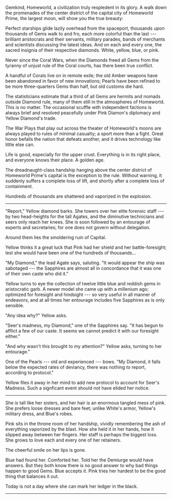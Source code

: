 Gemkind, Homeworld, a civilization truly respledent in its glory.
A walk down the promenades of the center district of the capital city of Homeworld Prime,
the largest moon, will show you the true breauty:

Perfect starships glide lazily overhead from the spaceport, thousands upon
thousands of Gems walk to and fro, each more colorful than the last --- brilliant
aristocrats and their servants, military parades, bands of merchants and scientists discussing
the latest ideas. And on each and every one, the sacred insignia of their respective
diamonds. White, yellow, blue, or pink.

Never since the Coral Wars, when the Diamonds freed all Gems from the tyranny of unjust
rule of the Coral courts, has there been true conflict.

A handful of Corals live on in remote exile; the old Amber weapons have been abandoned in
favor of new innovations; Pearls have been refined to be more three-quarters Gems than half,
but old customs die hard.

The statisticians estimate that a third of all Gems are hermits and nomads outside Diamond rule,
many of them still in the atmospheres of Homeworld. This is no matter. The occasional scuffle with
independent factions is always brief and resolved peacefully under Pink Diamon's diplomacy and
Yellow Diamond's trade.

The War Plays that play out across the theater of Homeworld's moons are always played to rules
of minimal casualty; a sport more than a fight. Great honor befalls the nation that defeats another,
and it drives technology like little else can.

Life is good, especially for the upper crust. Everything is in its right place, and everyone
knows their place. A golden age.

The dreadnaught-class handship hanging above the center district of Homeworld Prime's capital is
the exception to the rule. Without warning, it suddenly suffers a complete loss of lift, and shortly
after a complete loss of containment.

Hundreds of thousands are shattered and vaporized in the explosion.

----

"Report," Yellow diamond barks. She towers over her elite forensic staff --- by two head-heights for the
tall Agates, and the diminutive technicians and seers only reach her knees. She is soon followed by an entourage of
experts and secretaries; for one does not govern without delegation.

Around them lies the smoldering ruin of Capital.

Yellow thinks it a great luck that Pink had her shield and her battle-foresight; lest she
would have been one of the hundreds of thousands...

"My Diamond," the lead Agate says, saluting. "It would appear the ship was sabotaged --- the Sapphires
are almost all in concordance that it was one of their own caste who did it."

Yellow turns to eye the collection of twelve little blue and reddish gems in aristocratic garb. A newer
model she came up with a millenium ago; optimized for foresight and hindsight --- so very useful in all
manner of endeavors, and at all times her entourage includes five Sapphires as is only sensible.

"Any idea why?" Yellow asks.

"Seer's madness, my Diamond," one of the Sapphires say. "It has begun to afflict a few of our caste.
It seems we cannot predict it with our foresight either."

"And why wasn't this brought to my attention?" Yellow asks, turning to her entourage."

One of the Pearls --- old and experienced --- bows. "My Diamond, it falls below the expected rates of deviancy,
there was nothing _to_ report, according to protocol."

Yellow files it away in her mind to add new protocol to account for Seer's Madness. Such a signficant event
should not have elided her notice.

----

She is tall like her sisters, and her hair is an enormous tangled mess of pink. She prefers loose dresses
and bare feet; unlike White's armor, Yellow's military dress, and Blue's robes.

Pink sits in the throne room of her handship, vividly remembering the ash of everything vaporized by the
blast. How she held it in her hands, how it slipped away between her fingers.
Her staff is perhaps the biggest loss. She grows to love each and every one of her retainers.

The cheerful smile on her lips is gone.

Blue had found her. Comforted her. Told her the Demiurge would have answers. But they both know there is
no good answer to why bad things happen to good Gems. Blue accepts it. Pink tries her hardest to be the
good thing that balances it out.

Today is not a day where she can mark her ledger in the black.

----
